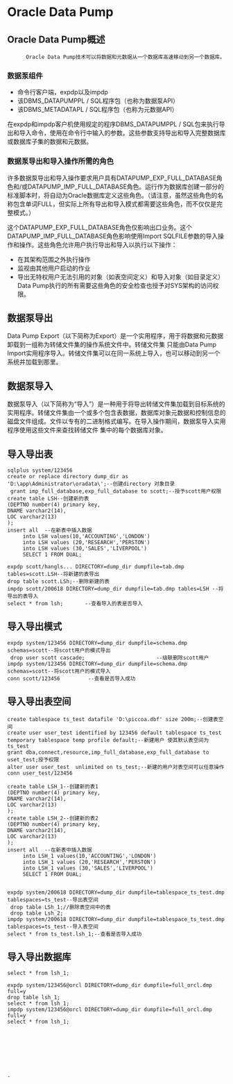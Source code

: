 #                   Oracle Data Pump
##     Oracle Data Pump概述

          Oracle Data Pump技术可以将数据和元数据从一个数据库高速移动到另一个数据库。
### 数据泵组件
* 命令行客户端，expdp以及impdp
* 该DBMS_DATAPUMPPL / SQL程序包（也称为数据泵API）
* 该DBMS_METADATAPL / SQL程序包（也称为元数据API）

在expdp和impdp客户机使用规定的程序DBMS_DATAPUMPPL / SQL包来执行导出和导入命令，使用在命令行中输入的参数。这些参数支持导出和导入完整数据库或数据库子集的数据和元数据。
### 数据泵导出和导入操作所需的角色

许多数据泵导出和导入操作要求用户具有DATAPUMP_EXP_FULL_DATABASE角色和/或DATAPUMP_IMP_FULL_DATABASE角色。运行作为数据库创建一部分的标准脚本时，将自动为Oracle数据库定义这些角色。（请注意，虽然这些角色的名称包含单词FULL，但实际上所有导出和导入模式都需要这些角色，而不仅仅是完整模式。）

这个DATAPUMP_EXP_FULL_DATABASE角色仅影响出口业务。这个DATAPUMP_IMP_FULL_DATABASE角色影响使用Import SQLFILE参数的导入操作和操作。这些角色允许用户执行导出和导入以执行以下操作：
* 在其架构范围之外执行操作
* 监视由其他用户启动的作业
* 导出无特权用户无法引用的对象（如表空间定义）和导入对象（如目录定义）
Data Pump执行的所有需要​​这些角色的安全检查也授予对SYS架构的访问权限。


## 数据泵导出
Data Pump Export（以下简称为Export）是一个实用程序，用于将数据和元数据卸载到一组称为转储文件集的操作系统文件中。转储文件集
只能由Data Pump Import实用程序导入。转储文件集可以在同一系统上导入，也可以移动到另一个系统并加载到那里。
## 数据泵导入
数据泵导入（以下简称为“导入”）是一种用于将导出转储文件集加载到目标系统的实用程序。转储文件集由一个或多个包含表数据，数据库对象元数据和控制信息的磁盘文件组成。文件以专有的二进制格式编写。在导入操作期间，数据泵导入实用程序使用这些文件来查找转储文件
集中的每个数据库对象。
## 导入导出表
```
sqlplus system/123456 
create or replace directory dump_dir as 'D:\app\Administrator\oradata\';--创建directory 对象目录
 grant imp_full_database,exp_full_database to scott;--授予scott用户权限
create table LSH--创建新的表
(DEPTNO number(4) primary key,
DNAME varchar2(14),
LOC varchar2(13)
);
insert all  --在新表中插入数据
     into LSH values(10,'ACCOUNTING','LONDON')
     into LSH values (20,'RESEARCH','PERSTON')
     into LSH values (30,'SALES','LIVERPOOL')
     SELECT 1 FROM DUAL;

expdp scott/hangls... DIRECTORY=dump_dir dumpfile=tab.dmp tables=scott.LSH--将新建的表导出
drop table scott.LSh;--删除新建的表
impdp scott/200618 DIRECTORY=dump_dir dumpfile=tab.dmp tables=LSH --将导出的表导入
select * from lsh;       --查看导入的表是否导入
```

## 导入导出模式
```
expdp system/123456 DIRECTORY=dump_dir dumpfile=schema.dmp schemas=scott--将scott用户的模式导出
 drop user scott cascade;                       --级联删除scott用户
impdp system/123456 DIRECTORY=dump_dir dumpfile=schema.dmp schemas=scott--将scott用户的模式导入
conn scott/123456         --查看是否导入成功
 ```

## 导入导出表空间
```
create tablespace ts_test datafile 'D:\piccoa.dbf' size 200m;--创建表空间
create user user_test identified by 123456 default tablespace ts_test temporary tablespace temp profile default;--新建用户 使其默认表空间为ts_test
grant dba,connect,resource,imp_full_database,exp_full_database to uset_test;授予权限
alter user user_test  unlimited on ts_test;--新建的用户对表空间可以任意操作
conn user_test/123456

create table LSH_1--创建新的表1
(DEPTNO number(4) primary key,
DNAME varchar2(14),
LOC varchar2(13)
);
create table LSH_2--创建新的表2
(DEPTNO number(4) primary key,
DNAME varchar2(14),
LOC varchar2(13)
);
insert all  --在新表中插入数据
     into LSH_1 values(10,'ACCOUNTING','LONDON')
     into LSH_1 values (20,'RESEARCH','PERSTON')
     into LSH_1 values (30,'SALES','LIVERPOOL')
     SELECT 1 FROM DUAL;


expdp system/200618 DIRECTORY=dump_dir dumpfile=tablespace_ts_test.dmp tablespaces=ts_test--导出表空间
 drop table LSh_1;//删除表空间中的表
 drop table Lsh_2;
impdp system/200618 DIRECTORY=dump_dir dumpfile=tablespace_ts_test.dmp tablespaces=ts_test--导入表空间
select * from ts_test.lsh_1;--查看是否导入成功
```
## 导入导出数据库

```
select * from lsh_1;

expdp system/123456@orcl DIRECTORY=dump_dir dumpfile=full_orcl.dmp full=y
drop table lsh_1;
select * from lsh_1;
impdp system/123456@orcl DIRECTORY=dump_dir dumpfile=full_orcl.dmp full=y
select * from lsh_1;








-
